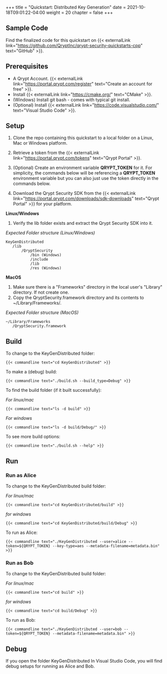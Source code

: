 +++
title = "Quickstart: Distributed Key Generation"
date = 2021-10-18T09:01:22-04:00
weight = 20
chapter = false
+++

## Sample Code

Find the finalized code for this quickstart on {{< externalLink link="https://github.com/QryptInc/qrypt-security-quickstarts-cpp" text="GitHub" >}}.

## Prerequisites
- A Qrypt Account. {{< externalLink link="https://portal.qrypt.com/register" text="Create an account for free" >}}.
- Install {{< externalLink link="https://cmake.org/" text="CMake" >}}.
- (Windows) Install git bash - comes with typical git install.
- (Optional) Install {{< externalLink link="https://code.visualstudio.com/" text="Visual Studio Code" >}}.

## Setup
1. Clone the repo containing this quickstart to a local folder on a Linux, Mac or Windows platform.
1. Retrieve a token from the {{< externalLink link="https://portal.qrypt.com/tokens" text="Qrypt Portal" >}}.

1. (Optional) Create an environment variable **QRYPT_TOKEN** for it. For simplicity, the commands below will be referencing a **QRYPT_TOKEN** environment variable but you can also just use the token directly in the commands below.
1. Download the Qrypt Security SDK from the {{< externalLink link="https://portal.qrypt.com/downloads/sdk-downloads" text="Qrypt Portal" >}} for your platform.

**Linux/Windows**
1. Verify the lib folder exists and extract the Qrypt Security SDK into it.

*Expected Folder structure (Linux/Windows)*

    KeyGenDistributed
       /lib
           /QryptSecurity
               /bin (Windows)
               /include
               /lib
               /res (Windows)

**MacOS**
1. Make sure there is a "Frameworks" directory in the local user's "Library" directory.  If not create one. 
1. Copy the QryptSecurity.framework directory and its contents to ~/Library/Frameworks/.

*Expected Folder structure (MacOS)*

    ~/Library/Frameworks
       /QryptSecurity.framework

## Build
To change to the KeyGenDistributed folder:
    
    {{< commandline text="cd KeyGenDistributed" >}}

To make a (debug) build:
    
    {{< commandline text="./build.sh --build_type=Debug" >}}

To find the build folder (if it built successfully):

*For linux/mac*
        
    {{< commandline text="ls -d build" >}}
    
*For windows*

    {{< commandline text="ls -d build/Debug/" >}}

To see more build options:
    
    {{< commandline text="./build.sh --help" >}}

## Run
### Run as Alice
To change to the KeyGenDistributed build folder:

*For linux/mac*
    
    {{< commandline text="cd KeyGenDistributed/build" >}}

*for windows*

    {{< commandline text="cd KeyGenDistributed/build/Debug" >}}

 
To run as Alice:

    {{< commandline text="./KeyGenDistributed --user=alice --token=${QRYPT_TOKEN} --key-type=aes --metadata-filename=metadata.bin" >}}
 
### Run as Bob
To change to the KeyGenDistributed build folder:

*For linux/mac*
    
    {{< commandline text="cd build" >}}

*for windows*

    {{< commandline text="cd build/Debug" >}}

 
To run as Bob:

    {{< commandline text="./KeyGenDistributed --user=bob --token=${QRYPT_TOKEN} --metadata-filename=metadata.bin" >}}

## Debug
If you open the folder KeyGenDistributed In Visual Studio Code, you will find debug setups for running as Alice and Bob.


